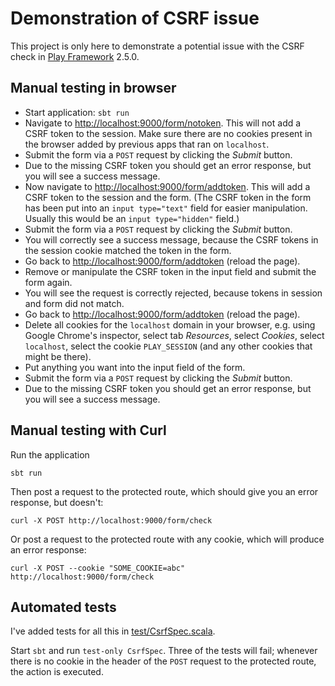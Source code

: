 # Demonstration of CSRF issue

This project is only here to demonstrate a potential issue with the CSRF check in
[Play Framework](https://github.com/playframework/playframework) 2.5.0.

## Manual testing in browser

- Start application: `sbt run`
- Navigate to [http://localhost:9000/form/notoken](http://localhost:9000/form/notoken). This will not add a CSRF
  token to the session. Make sure there are no cookies present in the browser added by previous apps that ran on
  `localhost`.
- Submit the form via a `POST` request by clicking the *Submit* button.
- Due to the missing CSRF token you should get an error response, but you will see a success message.
- Now navigate to [http://localhost:9000/form/addtoken](http://localhost:9000/form/addtoken). This will add a
  CSRF token to the session and the form. (The CSRF token in the form has been put into an `input type="text"` field
  for easier manipulation. Usually this would be an `input type="hidden"` field.)
- Submit the form via a `POST` request by clicking the *Submit* button.
- You will correctly see a success message, because the CSRF tokens in the session cookie matched the token in the form.
- Go back to [http://localhost:9000/form/addtoken](http://localhost:9000/form/addtoken) (reload the page).
- Remove or manipulate the CSRF token in the input field and submit the form again.
- You will see the request is correctly rejected, because tokens in session and form did not match.
- Go back to [http://localhost:9000/form/addtoken](http://localhost:9000/form/addtoken) (reload the page).
- Delete all cookies for the `localhost` domain in your browser, e.g. using Google Chrome's inspector, select tab
  *Resources*, select *Cookies*, select `localhost`, select the cookie `PLAY_SESSION` (and any other cookies that might
  be there).
- Put anything you want into the input field of the form.
- Submit the form via a `POST` request by clicking the *Submit* button.
- Due to the missing CSRF token you should get an error response, but you will see a success message.

## Manual testing with Curl

Run the application

```
sbt run
```

Then post a request to the protected route, which should give you an error response, but doesn't:

```
curl -X POST http://localhost:9000/form/check
```

Or post a request to the protected route with any cookie, which will produce an error response:

```
curl -X POST --cookie "SOME_COOKIE=abc" http://localhost:9000/form/check
```

## Automated tests

I've added tests for all this in [test/CsrfSpec.scala](test/CsrfSpec.scala).

Start `sbt` and run `test-only CsrfSpec`. Three of the tests will fail; whenever there is no cookie in the header
of the `POST` request to the protected route, the action is executed.
